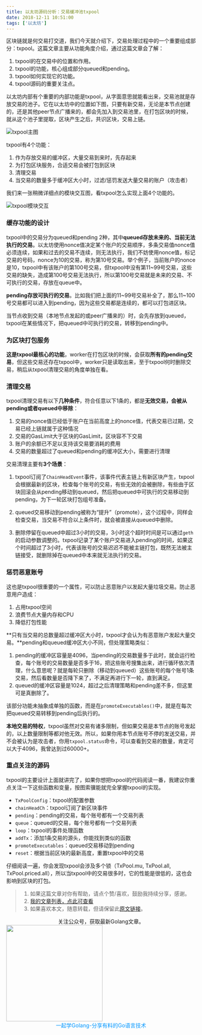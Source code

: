 ```yaml
---
title: 以太坊源码分析：交易缓冲池txpool
date: 2018-12-11 10:51:00
tags: ['以太坊']
---
```



区块链就是何交易打交道，我们今天就介绍下，交易处理过程中的一个重要组成部分：txpool。这篇文章主要从功能角度介绍，通过这篇文章会了解：

1. txpool的在交易中的位置和作用。
2. txpool的功能，核心组成部分queued和pending。
3. txpool如何实现它的功能。
4. txpool源码的重要关注点。

<!-- more -->

以太坊内部有个重要的内部功能是txpool，从字面意思就能看出来，交易池就是存放交易的池子。它在以太坊中的位置如下图，只要有新交易，无论是本节点创建的，还是其他peer节点广播来的，都会先加入到交易池里，在打包区块的时候，就从这个池子里提取，区块产生之后，共识区块，交易上链。

![txpool主图](http://cdn.lessisbetter.site/2018-txpool主图.png)

txpool有4个功能：

1. 作为存放交易的缓冲区，大量交易到来时，先存起来
2. 为打包区块服务，合适交易会被打包到区块
3. 清理交易
4. 当交易的数量多于缓冲区大小时，过滤/惩罚发送大量交易的账户（攻击者）



我们来一张稍微详细点的模块交互图，看txpool怎么实现上面4个功能的。

![txpool模块交互](http://cdn.lessisbetter.site/2018-txpool模块交互.png)

### 缓存功能的设计

txpool中的交易分为queued和pending 2种，其中**queued存放未来的、当前无法执行的交易**。以太坊使用nonce值决定某个账户的交易顺序，多条交易值nonce值必须连续，如果和过去的交易不连续，则无法执行，我们不妨使用nonce值，标记交易的号码，nonce为10的交易，称为第10号交易。举个例子，当前账户的nonce是10，txpool中有该账户的第100号交易，但txpool中没有第11~99号交易，这些交易的缺失，造成第100号交易无法执行，所以第100号交易就是未来的交易、不可执行的交易，存放在queue中。

**pending存放可执行的交易**。比如我们把上面的11~99号交易补全了，那么11~100号交易都可以进入到pending，因为这些交易都是连续的，都可以打包进区块。

当节点收到交易（本地节点发起的或peer广播来的）时，会先存放到queued，txpool在某些情况下，把queued中可执行的交易，转移到pending中。

### 为区块打包服务

**这是txpool最核心的功能**，worker在打包区块的时候，会获取**所有的pending交易**，但这些交易还存在txpool中，worker只是读取出来，至于txpool何时删除交易，稍后从txpool清理交易的角度单独在看。

### 清理交易

txpool清理交易有以下**几种条件**，符合任意以下1条的，都是**无效交易，会被从pending或者queued中移除**：

1. 交易的nonce值已经低于账户在当前高度上的nonce值，代表交易已过期，交易已经上链就属于这种情况
2. 交易的GasLimit大于区块的GasLimit，区块容不下交易
3. 账户的余额已不足以支持该交易要消耗的费用
4. 交易的数量超过了queued和pending的缓冲区大小，需要进行清理

交易清理主要有**3个场景**：

1. txpool订阅了`ChainHeadEvent`事件，该事件代表主链上有新区块产生，txpool会根据最新的区块，检查每个账号的交易，有些无效的会被删除，有些由于区块回滚会从pending移动到queued，然后把queued中可执行的交易移动到pending，为下一轮区块打包组号准备。

1. queued交易移动到pending被称为“提升”（promote），这个过程中，同样会检查交易，当交易不符合以上条件时，就会被直接从queued中删除。
2. 删除停留在queued中超过3小时的交易，3小时这个超时时间是可以通过`geth`的启动参数调整的。txpool记录了某个账户交易进入pending的时间，如果这个时间超过了3小时，代表该账号的交易迟迟不能被主链打包，既然无法被主链接受，就删除掉在queued中本来就无法执行的交易。

### 惩罚恶意账号

这也是txpool很重要的一个属性，可以防止恶意账户以发起大量垃圾交易。防止恶意用户造成：

1. 占用txpool空间
2. 浪费节点大量内存和CPU
3. 降低打包性能

**只有当交易的总数量超过缓冲区大小时，txpool才会认为有恶意账户发起大量交易。**pending和queued缓冲区大小不同，但处理策略类似：

1. pending的缓冲区容量是4096，当pending的交易数量多于此时，就会运行检查，每个账号的交易数量是否多于16，把这些账号搜集出来，进行循环依次清理，什么意思呢？就是每轮只删除（移动到queued）这些账号的每个账号1条交易，然后看数量是否降下来了，不满足再进行下一轮，直到满足。
2. queued的缓冲区容量是1024，超过之后清理策略和pending差不多，但这里可是真删除了。

该部分功能未抽象成单独的函数，而是在`promoteExecutables()`中，就是在每次把queued交易转移到pending后执行的。

**本地交易的特权**，txpool虽然对交易有诸多限制，但如果交易是本节点的账号发起的，以上数量限制等都对他无效。所以，如果你用本节点账号不停的发送交易，并不会被认为是攻击者，你用`txpool.status`命令，可以查看到交易的数量，肯定可以大于4096，我曾达到过60000+。

### 重点关注的源码

txpool的主要设计上面就讲完了，如果你想把txpool的代码阅读一番，我建议你重点关注一下这些函数和变量，按图索骥能就完全掌握txpool的实现。

- `TxPoolConfig`：txpool的配置参数
- `chainHeadCh`：txpool订阅了新区块事件
- `pending`：pending的交易，每个账号都有一个交易列表
- `queue`：queued的交易，每个账号都有一个交易列表
- `loop`：txpool的事件处理函数
- `addTx`：添加1条交易的源头，你能找到类似的函数
- `promoteExecutables`：queued交易移动到pending
- `reset`：根据当前区块的最新高度，重置txpool中的交易

仔细阅读一遍，你会发现txpool会涉及多个锁（TxPool.mu, TxPool.all, TxPool.priced.all），所以当txpool中的交易很多时，它的性能是很低的，这也会影响到区块的打包。


> 1. 如果这篇文章对你有帮助，请点个赞/喜欢，鼓励我持续分享，感谢。
> 2. [我的文章列表，点此可查看](http://lessisbetter.site/2018/12/11/gongzhonghao-articles/)
> 3. 如果喜欢本文，随意转载，但请保留此[原文链接](http://lessisbetter.site/2018/12/11/ethereum-design-of-txpool/)。


<div style="text-align:center">关注公众号，获取最新Golang文章。</div>

<img src="http://cdn.lessisbetter.site/image/png/gzh/gzh-%E5%B8%A6%E5%AD%97%E4%BA%8C%E7%BB%B4%E7%A0%81.png" style="border:0" width="256" hegiht="30" align=center />


<div style="color:#0096FF; text-align:center">一起学Golang-分享有料的Go语言技术</div>